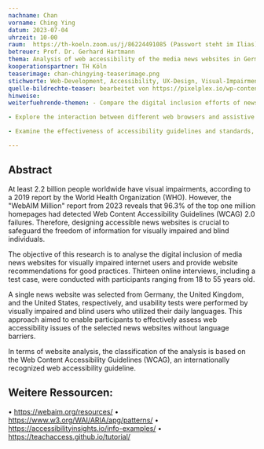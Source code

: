 ```yaml
---
nachname: Chan
vorname: Ching Ying
datum: 2023-07-04
uhrzeit: 10-00
raum:  https://th-koeln.zoom.us/j/86224491085 (Passwort steht im Ilias) Präsentation
betreuer: Prof. Dr. Gerhard Hartmann
thema: Analysis of web accessibility of the media news websites in Germany, the United Kingdom, and the United States
kooperationspartner: TH Köln
teaserimage: chan-chingying-teaserimage.png
stichworte: Web-Development, Accessibility, UX-Design, Visual-Impairment
quelle-bildrechte-teaser: bearbeitet von https://pixelplex.io/wp-content/uploads/2021/01/how-do-blind-people-use-the-internet-main-1600.jpg
hinweise:
weiterfuehrende-themen: - Compare the digital inclusion efforts of news apps on various mobile devices to identify best practices and areas for improvement.

- Explore the interaction between different web browsers and assistive technologies, such as screen readers and voice recognition software, and propose modifications to coding practices to enhance accessibility.

- Examine the effectiveness of accessibility guidelines and standards, such as WCAG and BITV, on the development of accessible websites, and propose enhancements to address new challenges faced by users with impairments.

---
```


## Abstract

At least 2.2 billion people worldwide have visual impairments, according to a 2019 report by the World Health Organization (WHO). However, the "WebAIM Million" report from 2023 reveals that 96.3% of the top one million homepages had detected Web Content Accessibility Guidelines (WCAG) 2.0 failures. Therefore, designing accessible news websites is crucial to safeguard the freedom of information for visually impaired and blind individuals.

The objective of this research is to analyse the digital inclusion of media news websites for visually impaired internet users and provide website recommendations for good practices. Thirteen online interviews, including a test case, were conducted with participants ranging from 18 to 55 years old.

A single news website was selected from Germany, the United Kingdom, and the United States, respectively, and usability tests were performed by visually impaired and blind users who utilized their daily languages. This approach aimed to enable participants to effectively assess web accessibility issues of the selected news websites without language barriers.

In terms of website analysis, the classification of the analysis is based on the Web Content Accessibility Guidelines (WCAG), an internationally recognized web accessibility guideline.

## Weitere Ressourcen:

• https://webaim.org/resources/
• https://www.w3.org/WAI/ARIA/apg/patterns/
• https://accessibilityinsights.io/info-examples/
• https://teachaccess.github.io/tutorial/
